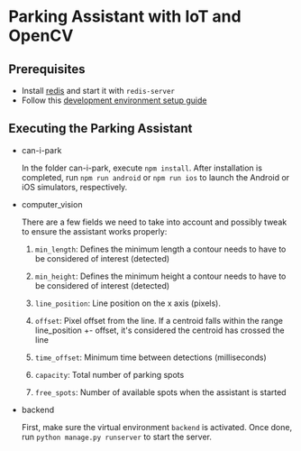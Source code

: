 # Parking Assistant with IoT and OpenCV

## Prerequisites
* Install [redis](https://redis.io/) and start it with `redis-server`
* Follow this [development environment setup guide](https://reactnative.dev/docs/environment-setup)

## Executing the Parking Assistant
* can-i-park

    In the folder can-i-park, execute `npm install`. After installation is completed, run `npm run android` or `npm run ios` to launch the Android or iOS simulators, respectively.

* computer_vision

    There are a few fields we need to take into account and possibly tweak to ensure the assistant works properly:

    1. `min_length`: Defines the minimum length a contour needs to have to be considered of interest (detected)

    2. `min_height`: Defines the minimum height a contour needs to have to be considered of interest (detected)

    3. `line_position`: Line position on the x axis (pixels).

    3. `offset`: Pixel offset from the line. If a centroid falls within the range line_position +- offset, it's considered the centroid has crossed the line

    4. `time_offset`: Minimum time between detections (milliseconds)

    5. `capacity`: Total number of parking spots

    6. `free_spots`: Number of available spots when the assistant is started

* backend

    First, make sure the virtual environment `backend` is activated. Once done, run  `python manage.py runserver` to start the server.